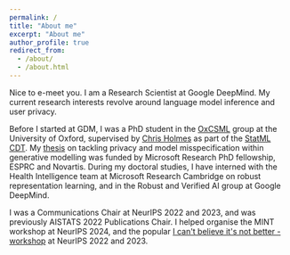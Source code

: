 ```yaml
---
permalink: /
title: "About me"
excerpt: "About me"
author_profile: true
redirect_from: 
  - /about/
  - /about.html
---
```


Nice to e-meet you. I am a Research Scientist at Google DeepMind. My current research interests revolve around language model inference and user privacy. 

Before I started at GDM, I was a PhD student in the [OxCSML](https://csml.stats.ox.ac.uk/) group at the University of Oxford, supervised by [Chris Holmes](http://www.stats.ox.ac.uk/~cholmes/) as part of the [StatML CDT](https://statml.io/). My [thesis](https://ora.ox.ac.uk/objects/uuid:94a33e80-ae9c-4530-8019-ae5780da21a4/files/d5138jf42t) on tackling privacy and model misspecification within generative modelling was funded by Microsoft Research PhD fellowship, ESPRC and Novartis. During my doctoral studies, I have interned with the Health Intelligence team at Microsoft Research Cambridge on robust representation learning, and in the Robust and Verified AI group at Google DeepMind.

I was a Communications Chair at NeurIPS 2022 and 2023, and was previously AISTATS 2022 Publications Chair. I helped organise the MINT workshop at NeurIPS 2024, and the popular [I can't believe it's not better - workshop](http://icbinb.cc/) at NeurIPS 2022 and 2023.
